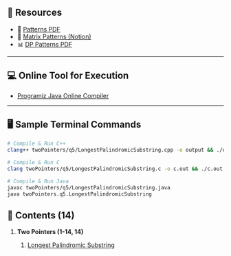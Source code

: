 ## 📘 Resources

- 🚀 [Patterns PDF](https://github.com/SaiAshish9/PDF_Notes/blob/main/Problem%20Solving%20Patterns_compressed.pdf)  
- 🧮 [Matrix Patterns (Notion)](https://weak-bunny-372.notion.site/Matrix-Patterns-11544a9e7db180cf9308f9473cfe4f85?pvs=74)  
- 📊 [DP Patterns PDF](https://github.com/SaiAshish9/PDF_Notes/blob/main/DP_Conceptual_Patterns.pdf)  

---

## 💻 Online Tool for Execution
- [Programiz Java Online Compiler](https://www.programiz.com/java-programming/online-compiler/)

---

## 🖥️ Sample Terminal Commands

```bash
# Compile & Run C++
clang++ twoPointers/q5/LongestPalindromicSubstring.cpp -o output && ./output  # use -std=c++17 if needed

# Compile & Run C
clang twoPointers/q5/LongestPalindromicSubstring.c -o c.out && ./c.out

# Compile & Run Java
javac twoPointers/q5/LongestPalindromicSubstring.java
java twoPointers.q5.LongestPalindromicSubstring
```

## 📂 Contents (14)

1. **Two Pointers (1-14, 14)**
    
    1. [Longest Palindromic Substring](./twoPointers/q5/LongestPalindromicSubstring.java)
